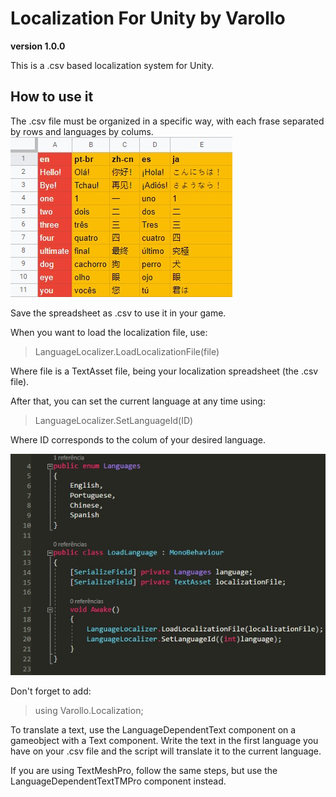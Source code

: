 # Localization For Unity by Varollo
**version 1.0.0**

This is a .csv based localization system for Unity.

## How to use it
The .csv file must be organized in a specific way, with each frase separated by rows and languages by colums.
![](Example_images/example_table.jpg)

Save the spreadsheet as .csv to use it in your game.

When you want to load the localization file, use:

> LanguageLocalizer.LoadLocalizationFile(file)

Where file is a TextAsset file, being your localization spreadsheet (the .csv file).

After that, you can set the current language at any time using:

> LanguageLocalizer.SetLanguageId(ID)

Where ID corresponds to the colum of your desired language.

![](Example_images/example_code.jpg)

Don't forget to add:

> using Varollo.Localization;

To translate a text, use the LanguageDependentText component on a gameobject with a Text component.
Write the text in the first language you have on your .csv file and the script will translate it to the current language.

If you are using TextMeshPro, follow the same steps, but use the LanguageDependentTextTMPro component instead.